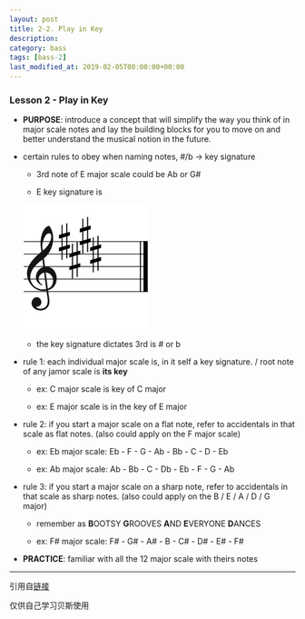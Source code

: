 ```yaml
---
layout: post
title: 2-2. Play in Key
description: 
category: bass
tags: [bass-2]
last_modified_at: 2019-02-05T00:00:00+00:00
---
```


### __Lesson 2 - Play in Key__

- **PURPOSE**: introduce a concept that will simplify the way you think of in major scale notes and lay the building blocks for you to move on and better understand the musical notion in the future. 

- certain rules to obey when naming notes, #/b -> key signature
    
    - 3rd note of E major scale could be Ab or G#
    
    - E key signature is 
    
    ![keyE](/../assets/img/bass/keyE.png)
    
    - the key signature dictates 3rd is # or b

- rule 1: each individual major scale is, in it self a key signature. / root note of any jamor scale is __its key__
    
    - ex: C major scale is key of C major

    - ex: E major scale is in the key of E major

- rule 2: if you start a major scale on a flat note, refer to accidentals in that scale as flat notes. (also could apply on the F major scale)

    - ex: Eb major scale: Eb - F - G - Ab - Bb - C - D - Eb

    - ex: Ab major scale: Ab - Bb - C - Db - Eb - F - G - Ab

- rule 3: if you start a major scale on a sharp note, refer to accidentals in that scale as sharp notes. (also could apply on the B / E / A / D / G major)
    
    - remember as **B**OOTSY **G**ROOVES **A**ND **E**VERYONE **D**ANCES

    - ex: F# major scale: F# - G# - A# - B - C# - D# - E# - F#

- **PRACTICE**: familiar with all the 12 major scale with theirs notes


<hr>

引用自[链接](https://www.youtube.com/playlist?list=PLImrzCNnL5PnVQNFhaxgOa1iJV4zMolw-)

仅供自己学习贝斯使用


